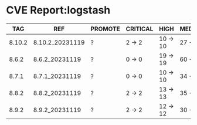# CVE Report:logstash
|  TAG   |       REF       | PROMOTE | CRITICAL |   HIGH   |  MEDIUM  |   LOW    | UNKNOWN |
|--------|-----------------|---------|----------|----------|----------|----------|---------|
| 8.10.2 | 8.10.2_20231119 | ?       | 2 -> 2   | 10 -> 10 | 27 -> 27 | 30 -> 30 | 0 -> 0  |
| 8.6.2  | 8.6.2_20231119  | ?       | 0 -> 0   | 19 -> 19 | 60 -> 60 | 58 -> 58 | 0 -> 0  |
| 8.7.1  | 8.7.1_20231119  | ?       | 0 -> 0   | 10 -> 10 | 34 -> 34 | 50 -> 50 | 0 -> 0  |
| 8.8.2  | 8.8.2_20231119  | ?       | 2 -> 2   | 13 -> 13 | 35 -> 35 | 34 -> 34 | 0 -> 0  |
| 8.9.2  | 8.9.2_20231119  | ?       | 2 -> 2   | 12 -> 12 | 30 -> 30 | 30 -> 30 | 0 -> 0  |
